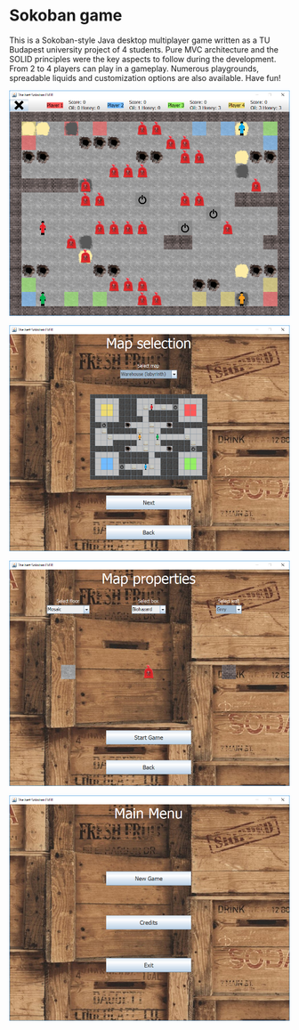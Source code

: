 # Sokoban game

This is a Sokoban-style Java desktop multiplayer game written as a TU Budapest university project of 4 students. Pure MVC architecture and the SOLID principles were the key aspects to follow during the development. From 2 to 4 players can play in a gameplay. Numerous playgrounds, spreadable liquids and customization options are also available. Have fun!

![game](assets/game.png)

![map_select](assets/map_select.png)

![properties](assets/properties.png)

![main](assets/main.png)

